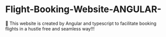 # Flight-Booking-Website-ANGULAR-
🛬 This website is created by Angular and typescript to facilitate booking flights in a hustle free and seamless way!!!
